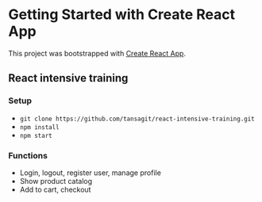 # Getting Started with Create React App

This project was bootstrapped with [Create React App](https://github.com/facebook/create-react-app).

## React intensive training


### Setup
- `git clone https://github.com/tansagit/react-intensive-training.git`
- `npm install`
- `npm start`
### Functions
- Login, logout, register user, manage profile
- Show product catalog
- Add to cart, checkout
